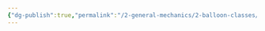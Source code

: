 ```yaml
---
{"dg-publish":true,"permalink":"/2-general-mechanics/2-balloon-classes/2-09-about-wind-sages/"}
---
```


